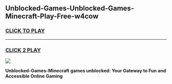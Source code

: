 
## Unblocked-Games-Unblocked-Games-Minecraft-Play-Free-w4cow
<h3>
<a href="https://premium76.site?title=Unblocked-Games-Minecraft&ref=09A">CLICK TO PLAY</a></h3>
<hr>

<h3>
<a href="https://premium76.site?title=Unblocked-Games-Minecraft&ref=09A">CLICK 2 PLAY</a>
  
</h3>

<a href="https://premium76.site?title=Unblocked-Games-Minecraft&ref=09A"><img src="https://clearcache.store/games.png"></a>


**Unblocked-Games-Minecraft games unblocked: Your Gateway to Fun and Accessible Online Gaming**
